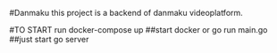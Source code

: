 #Danmaku
    this project is a backend of danmaku videoplatform. 

#TO START
    run  docker-compose up   ##start docker 
    or   go run main.go      ##just start go server
